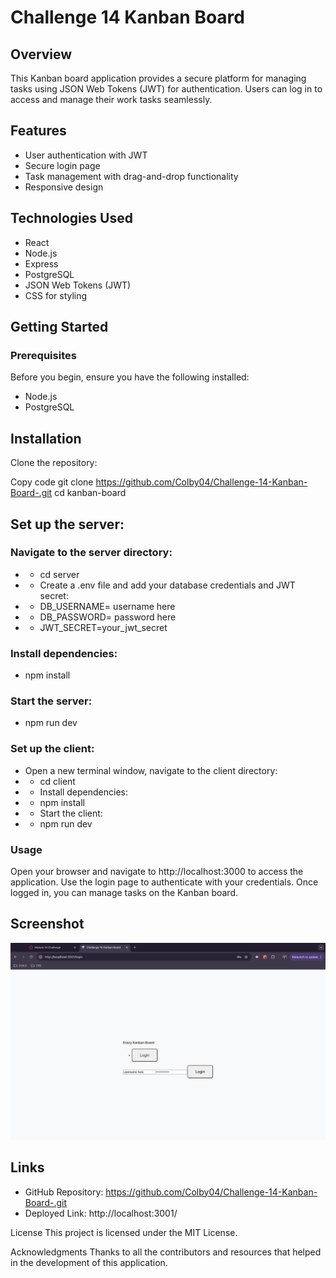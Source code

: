 # Challenge 14 Kanban Board 

## Overview
This Kanban board application provides a secure platform for managing tasks using JSON Web Tokens (JWT) for authentication. Users can log in to access and manage their work tasks seamlessly.

## Features
- User authentication with JWT
- Secure login page
- Task management with drag-and-drop functionality
- Responsive design
## Technologies Used
- React
- Node.js
- Express
- PostgreSQL
- JSON Web Tokens (JWT)
- CSS for styling
## Getting Started
### Prerequisites
Before you begin, ensure you have the following installed:

- Node.js
- PostgreSQL
## Installation
Clone the repository:

Copy code
git clone https://github.com/Colby04/Challenge-14-Kanban-Board-.git
cd kanban-board
## Set up the server:

### Navigate to the server directory:
- - cd server
- - Create a .env file and add your database credentials and JWT secret:
- - DB_USERNAME= username here
- - DB_PASSWORD= password here 
- - JWT_SECRET=your_jwt_secret
### Install dependencies:

- npm install
### Start the server:
- npm run dev

### Set up the client:

- Open a new terminal window, navigate to the client directory:
- - cd client
- - Install dependencies:
- - npm install
- - Start the client:
- - npm run dev
### Usage
Open your browser and navigate to http://localhost:3000 to access the application.
Use the login page to authenticate with your credentials.
Once logged in, you can manage tasks on the Kanban board.
## Screenshot

![Screenshot](./assets/Screenshot14.png)


## Links
- GitHub Repository: https://github.com/Colby04/Challenge-14-Kanban-Board-.git
- Deployed Link: http://localhost:3001/

License
This project is licensed under the MIT License.

Acknowledgments
Thanks to all the contributors and resources that helped in the development of this application.
